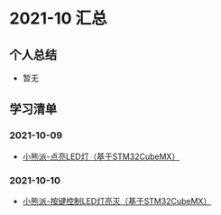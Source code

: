 # 2021-10 汇总

## 个人总结
* 暂无

## 学习清单
### 2021-10-09
* [小熊派-点亮LED灯（基于STM32CubeMX）](./2021-10-09/小熊派-点亮LED灯（基于STM32CubeMX）.md)

### 2021-10-10
* [小熊派-按键控制LED灯亮灭（基于STM32CubeMX）](./2021-10-10/小熊派-按键控制LED灯亮灭（基于STM32CubeMX）.md)
